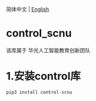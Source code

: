 简体中文 | [English](README_en.md)

# control_scnu
该库属于 华光人工智能教育创新团队

# 1.安装control库
```python
pip3 install control-scnu
```
